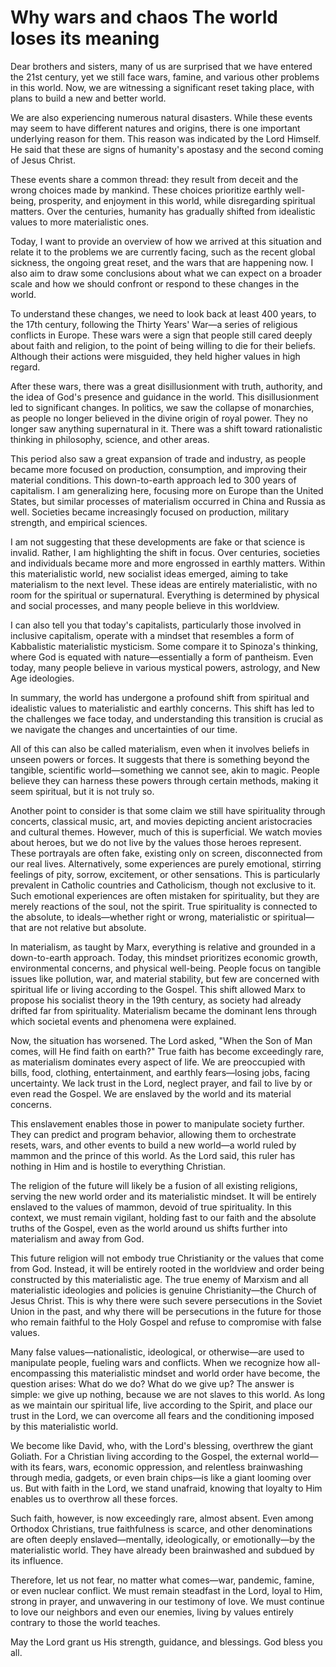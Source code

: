 # Why wars and chaos The world loses its meaning

Dear brothers and sisters, many of us are surprised that we have entered the 21st century, yet we still face wars, famine, and various other problems in this world. Now, we are witnessing a significant reset taking place, with plans to build a new and better world. 

We are also experiencing numerous natural disasters. While these events may seem to have different natures and origins, there is one important underlying reason for them. This reason was indicated by the Lord Himself. He said that these are signs of humanity's apostasy and the second coming of Jesus Christ. 

These events share a common thread: they result from deceit and the wrong choices made by mankind. These choices prioritize earthly well-being, prosperity, and enjoyment in this world, while disregarding spiritual matters. Over the centuries, humanity has gradually shifted from idealistic values to more materialistic ones.

Today, I want to provide an overview of how we arrived at this situation and relate it to the problems we are currently facing, such as the recent global sickness, the ongoing great reset, and the wars that are happening now. I also aim to draw some conclusions about what we can expect on a broader scale and how we should confront or respond to these changes in the world.

To understand these changes, we need to look back at least 400 years, to the 17th century, following the Thirty Years' War—a series of religious conflicts in Europe. These wars were a sign that people still cared deeply about faith and religion, to the point of being willing to die for their beliefs. Although their actions were misguided, they held higher values in high regard.

After these wars, there was a great disillusionment with truth, authority, and the idea of God's presence and guidance in the world. This disillusionment led to significant changes. In politics, we saw the collapse of monarchies, as people no longer believed in the divine origin of royal power. They no longer saw anything supernatural in it. There was a shift toward rationalistic thinking in philosophy, science, and other areas.

This period also saw a great expansion of trade and industry, as people became more focused on production, consumption, and improving their material conditions. This down-to-earth approach led to 300 years of capitalism. I am generalizing here, focusing more on Europe than the United States, but similar processes of materialism occurred in China and Russia as well. Societies became increasingly focused on production, military strength, and empirical sciences.

I am not suggesting that these developments are fake or that science is invalid. Rather, I am highlighting the shift in focus. Over centuries, societies and individuals became more and more engrossed in earthly matters. Within this materialistic world, new socialist ideas emerged, aiming to take materialism to the next level. These ideas are entirely materialistic, with no room for the spiritual or supernatural. Everything is determined by physical and social processes, and many people believe in this worldview.

I can also tell you that today's capitalists, particularly those involved in inclusive capitalism, operate with a mindset that resembles a form of Kabbalistic materialistic mysticism. Some compare it to Spinoza's thinking, where God is equated with nature—essentially a form of pantheism. Even today, many people believe in various mystical powers, astrology, and New Age ideologies.

In summary, the world has undergone a profound shift from spiritual and idealistic values to materialistic and earthly concerns. This shift has led to the challenges we face today, and understanding this transition is crucial as we navigate the changes and uncertainties of our time.

All of this can also be called materialism, even when it involves beliefs in unseen powers or forces. It suggests that there is something beyond the tangible, scientific world—something we cannot see, akin to magic. People believe they can harness these powers through certain methods, making it seem spiritual, but it is not truly so. 

Another point to consider is that some claim we still have spirituality through concerts, classical music, art, and movies depicting ancient aristocracies and cultural themes. However, much of this is superficial. We watch movies about heroes, but we do not live by the values those heroes represent. These portrayals are often fake, existing only on screen, disconnected from our real lives. Alternatively, some experiences are purely emotional, stirring feelings of pity, sorrow, excitement, or other sensations. This is particularly prevalent in Catholic countries and Catholicism, though not exclusive to it. Such emotional experiences are often mistaken for spirituality, but they are merely reactions of the soul, not the spirit. True spirituality is connected to the absolute, to ideals—whether right or wrong, materialistic or spiritual—that are not relative but absolute. 

In materialism, as taught by Marx, everything is relative and grounded in a down-to-earth approach. Today, this mindset prioritizes economic growth, environmental concerns, and physical well-being. People focus on tangible issues like pollution, war, and material stability, but few are concerned with spiritual life or living according to the Gospel. This shift allowed Marx to propose his socialist theory in the 19th century, as society had already drifted far from spirituality. Materialism became the dominant lens through which societal events and phenomena were explained. 

Now, the situation has worsened. The Lord asked, "When the Son of Man comes, will He find faith on earth?" True faith has become exceedingly rare, as materialism dominates every aspect of life. We are preoccupied with bills, food, clothing, entertainment, and earthly fears—losing jobs, facing uncertainty. We lack trust in the Lord, neglect prayer, and fail to live by or even read the Gospel. We are enslaved by the world and its material concerns. 

This enslavement enables those in power to manipulate society further. They can predict and program behavior, allowing them to orchestrate resets, wars, and other events to build a new world—a world ruled by mammon and the prince of this world. As the Lord said, this ruler has nothing in Him and is hostile to everything Christian. 

The religion of the future will likely be a fusion of all existing religions, serving the new world order and its materialistic mindset. It will be entirely enslaved to the values of mammon, devoid of true spirituality. In this context, we must remain vigilant, holding fast to our faith and the absolute truths of the Gospel, even as the world around us shifts further into materialism and away from God.

This future religion will not embody true Christianity or the values that come from God. Instead, it will be entirely rooted in the worldview and order being constructed by this materialistic age. The true enemy of Marxism and all materialistic ideologies and policies is genuine Christianity—the Church of Jesus Christ. This is why there were such severe persecutions in the Soviet Union in the past, and why there will be persecutions in the future for those who remain faithful to the Holy Gospel and refuse to compromise with false values.

Many false values—nationalistic, ideological, or otherwise—are used to manipulate people, fueling wars and conflicts. When we recognize how all-encompassing this materialistic mindset and world order have become, the question arises: What do we do? What do we give up? The answer is simple: we give up nothing, because we are not slaves to this world. As long as we maintain our spiritual life, live according to the Spirit, and place our trust in the Lord, we can overcome all fears and the conditioning imposed by this materialistic world. 

We become like David, who, with the Lord's blessing, overthrew the giant Goliath. For a Christian living according to the Gospel, the external world—with its fears, wars, economic oppression, and relentless brainwashing through media, gadgets, or even brain chips—is like a giant looming over us. But with faith in the Lord, we stand unafraid, knowing that loyalty to Him enables us to overthrow all these forces.

Such faith, however, is now exceedingly rare, almost absent. Even among Orthodox Christians, true faithfulness is scarce, and other denominations are often deeply enslaved—mentally, ideologically, or emotionally—by the materialistic world. They have already been brainwashed and subdued by its influence.

Therefore, let us not fear, no matter what comes—war, pandemic, famine, or even nuclear conflict. We must remain steadfast in the Lord, loyal to Him, strong in prayer, and unwavering in our testimony of love. We must continue to love our neighbors and even our enemies, living by values entirely contrary to those the world teaches. 

May the Lord grant us His strength, guidance, and blessings. God bless you all.

